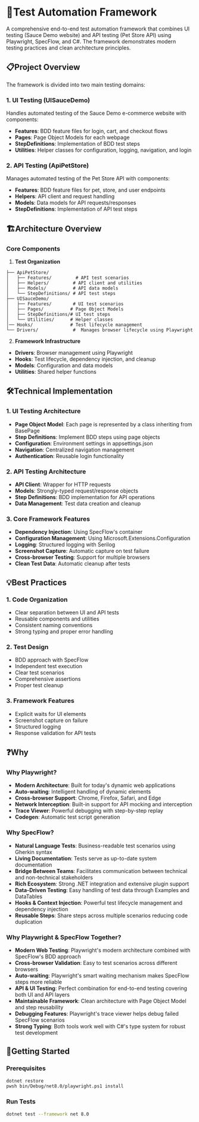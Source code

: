 ﻿# 🎯Test Automation Framework

A comprehensive end-to-end test automation framework that combines UI testing (Sauce Demo website) and API testing (Pet Store API) using Playwright, SpecFlow, and C#. The framework demonstrates modern testing practices and clean architecture principles.

## 📋Project Overview

The framework is divided into two main testing domains:

### 1. UI Testing (UISauceDemo)
Handles automated testing of the Sauce Demo e-commerce website with components:
- **Features**: BDD feature files for login, cart, and checkout flows
- **Pages**: Page Object Models for each webpage
- **StepDefinitions**: Implementation of BDD test steps
- **Utilities**: Helper classes for configuration, logging, navigation, and login

### 2. API Testing (ApiPetStore)
Manages automated testing of the Pet Store API with components:
- **Features**: BDD feature files for pet, store, and user endpoints
- **Helpers**: API client and request handling
- **Models**: Data models for API requests/responses
- **StepDefinitions**: Implementation of API test steps

## 🏗️Architecture Overview

### Core Components
1. **Test Organization**
```
├── ApiPetStore/
│   ├── Features/         # API test scenarios
│   ├── Helpers/         # API client and utilities
│   ├── Models/          # API data models
│   └── StepDefinitions/ # API test steps
├── UISauceDemo/
│   ├── Features/        # UI test scenarios
│   ├── Pages/          # Page Object Models
│   ├── StepDefinitions/# UI test steps
│   └── Utilities/      # Helper classes
│── Hooks/              # Test lifecycle management
└── Drivers/             #  Manages browser lifecycle using Playwright
```

2. **Framework Infrastructure**
- **Drivers**: Browser management using Playwright
- **Hooks**: Test lifecycle, dependency injection, and cleanup
- **Models**: Configuration and data models
- **Utilities**: Shared helper functions

## 🛠️Technical Implementation

### 1. UI Testing Architecture
- **Page Object Model**: Each page is represented by a class inheriting from BasePage
- **Step Definitions**: Implement BDD steps using page objects
- **Configuration**: Environment settings in appsettings.json
- **Navigation**: Centralized navigation management
- **Authentication**: Reusable login functionality

### 2. API Testing Architecture
- **API Client**: Wrapper for HTTP requests
- **Models**: Strongly-typed request/response objects
- **Step Definitions**: BDD implementation for API operations
- **Data Management**: Test data creation and cleanup

### 3. Core Framework Features
- **Dependency Injection**: Using SpecFlow's container
- **Configuration Management**: Using Microsoft.Extensions.Configuration
- **Logging**: Structured logging with Serilog
- **Screenshot Capture**: Automatic capture on test failure
- **Cross-browser Testing**: Support for multiple browsers
- **Clean Test Data**: Automatic cleanup after tests

## 💡Best Practices

### 1. Code Organization
- Clear separation between UI and API tests
- Reusable components and utilities
- Consistent naming conventions
- Strong typing and proper error handling

### 2. Test Design
- BDD approach with SpecFlow
- Independent test execution
- Clear test scenarios
- Comprehensive assertions
- Proper test cleanup

### 3. Framework Features
- Explicit waits for UI elements
- Screenshot capture on failure
- Structured logging
- Response validation for API tests
## ❓Why

### Why Playwright?

- **Modern Architecture**: Built for today's dynamic web applications
- **Auto-waiting**: Intelligent handling of dynamic elements
- **Cross-browser Support**: Chrome, Firefox, Safari, and Edge
- **Network Interception**: Built-in support for API mocking and interception
- **Trace Viewer**: Powerful debugging with step-by-step replay
- **Codegen**: Automatic test script generation
### Why SpecFlow?
- **Natural Language Tests**: Business-readable test scenarios using Gherkin syntax
- **Living Documentation**: Tests serve as up-to-date system documentation
- **Bridge Between Teams**: Facilitates communication between technical and non-technical stakeholders
- **Rich Ecosystem**: Strong .NET integration and extensive plugin support
- **Data-Driven Testing**: Easy handling of test data through Examples and DataTables
- **Hooks & Context Injection**: Powerful test lifecycle management and dependency injection
- **Reusable Steps**: Share steps across multiple scenarios reducing code duplication

### Why Playwright & SpecFlow Together?
- **Modern Web Testing**: Playwright's modern architecture combined with SpecFlow's BDD approach
- **Cross-browser Validation**: Easy to test scenarios across different browsers
- **Auto-waiting**: Playwright's smart waiting mechanism makes SpecFlow steps more reliable
- **API & UI Testing**: Perfect combination for end-to-end testing covering both UI and API layers
- **Maintainable Framework**: Clean architecture with Page Object Model and step reusability
- **Debugging Features**: Playwright's trace viewer helps debug failed SpecFlow scenarios
- **Strong Typing**: Both tools work well with C#'s type system for robust test development
## 🚀Getting Started

### Prerequisites
```bash
dotnet restore
pwsh bin/Debug/net8.0/playwright.ps1 install
```
### Run Tests

```bash
dotnet test --framework net 8.0
```
